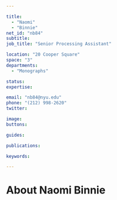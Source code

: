 ```yaml
---

title:
  - "Naomi"
  - "Binnie"
net_id: "nb84"
subtitle: 
job_title: "Senior Processing Assistant"

location: "20 Cooper Square"
space: "3"
departments:
  - "Monographs"

status: 
expertise:

email: "nb84@nyu.edu"
phone: "(212) 998-2620"
twitter: 

image: 
buttons:

guides:

publications:

keywords:

---
```


# About Naomi Binnie


